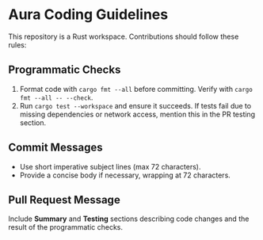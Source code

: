 # Aura Coding Guidelines

This repository is a Rust workspace. Contributions should follow these rules:

## Programmatic Checks
1. Format code with `cargo fmt --all` before committing. Verify with `cargo fmt --all -- --check`.
2. Run `cargo test --workspace` and ensure it succeeds. If tests fail due to missing dependencies or network access, mention this in the PR testing section.

## Commit Messages
- Use short imperative subject lines (max 72 characters).
- Provide a concise body if necessary, wrapping at 72 characters.

## Pull Request Message
Include **Summary** and **Testing** sections describing code changes and the result of the programmatic checks.

